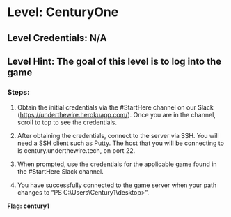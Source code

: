 # Level: CenturyOne
## Level Credentials: N/A
## Level Hint: The goal of this level is to log into the game

### Steps:
1. Obtain the initial credentials via the #StartHere channel on our Slack (https://underthewire.herokuapp.com/). Once you are in the channel, scroll to top to see the credentials.

2. After obtaining the credentials, connect to the server via SSH. You will need a SSH client such as Putty. The host that you will be connecting to is century.underthewire.tech, on port 22.

3. When prompted, use the credentials for the applicable game found in the #StartHere Slack channel.

4. You have successfully connected to the game server when your path changes to “PS C:\Users\Century1\desktop>”.

**Flag: century1**
